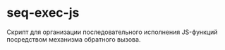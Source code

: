# seq-exec-js
Скрипт для организации последовательного исполнения JS-функций посредством механизма обратного вызова.
